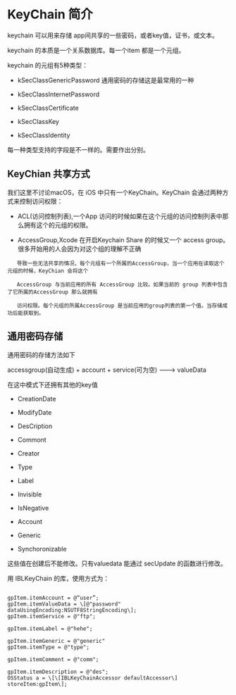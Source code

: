 # KeyChain 简介

keychain 可以用来存储 app间共享的一些密码，或者key值，证书，或文本。

keychain 的本质是一个关系数据库。每一个item 都是一个元组。

keychain 的元组有5种类型：

* kSecClassGenericPassword  通用密码的存储这是最常用的一种

* kSecClassInternetPassword

* kSecClassCertificate

* kSecClassKey

* kSecClassIdentity


每一种类型支持的字段是不一样的。需要作出分别。

## KeyChian 共享方式

我们这里不讨论macOS，在 iOS 中只有一个KeyChain。KeyChain 会通过两种方式来控制访问权限：

* ACL\(访问控制列表\),一个App 访问的时候如果在这个元组的访问控制列表中那么拥有这个的元组的权限。

* AccessGroup,Xcode 在开启Keychain Share 的时候又一个 access group。很多开始用的人会因为对这个组的理解不正确


```
   导致一些无法共享的情况，每个元组有一个所属的AccessGroup，当一个应用在读取这个元组的时候，KeyChian 会将这个

   AccessGroup 与当前应用的所有 AccessGroup 比较。如果当前的 group 列表中包含了它所属的AccessGroup 那么就拥有

   访问权限。每个元组的所属AccessGroup 是当前应用的group列表的第一个值。当存储成功后能获取到。
```

## 通用密码存储

通用密码的存储方法如下

accessgroup\(自动生成\) + account + service\(可为空\) ---&gt; valueData

在这中模式下还拥有其他的key值

* CreationDate

* ModifyDate

* DesCription

* Commont

* Creator

* Type

* Label

* Invisible

* IsNegative

* Account

* Generic

* Synchoronizable


这些值在创建后不能修改。只有valuedata 能通过 secUpdate 的函数进行修改。

用 IBLKeyChain 的库，使用方式为：

```IBLKeyChainGPItem \*gpItem = \[\[IBLKeyChainGPItem alloc\] init\];

gpItem.itemAccount = @“user”;
gpItem.itemValueData = \[@"password" dataUsingEncoding:NSUTF8StringEncoding\];
gpItem.itemService = @"ftp";

gpItem.itemLabel = @"hehe";

gpItem.itemGeneric = @"generic"
gpItem.itemType = @"type";

gpItem.itemComment = @"comm";

gpItem.itemDescription = @"des";
OSStatus a = \[\[IBLKeyChainAccessor defaultAccessor\] storeItem:gpItem\];

```

